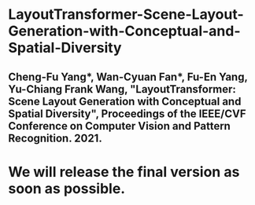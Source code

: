 # LayoutTransformer-Scene-Layout-Generation-with-Conceptual-and-Spatial-Diversity
## Cheng-Fu Yang*, Wan-Cyuan Fan*, Fu-En Yang, Yu-Chiang Frank Wang, "LayoutTransformer: Scene Layout Generation with Conceptual and Spatial Diversity", Proceedings of the IEEE/CVF Conference on Computer Vision and Pattern Recognition. 2021.
# We will release the final version as soon as possible.
